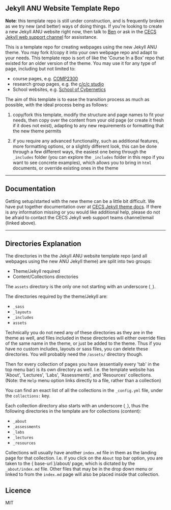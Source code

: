 ## Jekyll ANU Website Template Repo

**Note**: this template repo is still under construction, and is frequently
broken as we try new (and better) ways of doing things. If you're looking to
create a new Jekyll ANU website right now, then talk to
[Ben](mailto:ben.swift@anu.edu.au) or ask in the [CECS Jekyll web support
channel](https://teams.microsoft.com/l/channel/19%3aIcnInMyxTJ26Ik8FrUs9SefrG_9seawpDu95NmKwiIE1%40thread.tacv2/General?groupId=dab190b1-14f2-40cf-b384-ee00c63d2019&tenantId=e37d725c-ab5c-4624-9ae5-f0533e486437)
for assisstance.

This is a template repo for creating webpages using the new Jekyll ANU theme.
You may fork it/copy it into your own webpage repo and adapt to your needs. This
template repo is sort of like the 'Course In a Box' repo that existed for an
older version of the theme. You may use it for any type of page, including but
not limited to:

- course pages, e.g. [COMP2300](https://cs.anu.edu.au/courses/comp2300/)
- research group pages, e.g. the [c/c/c studio](https://cs.anu.edu.au/code-creativity-culture/)
- School websites, e.g. [School of Cybernetics](https://cybernetics.anu.edu.au/)

The aim of this template is to ease the transition process as much as possible,
with the ideal process being as follows:

1. copy/fork this template, modify the structure and page names to fit your
   needs, then copy over the content from your old page (or create it fresh if
   it does not exist), adapting to any new requirements or formatting that the
   new theme permits

2. if you require any advanced functionality, such as additional features, more
   formatting options, or a slightly different look, this can be done through a
   few different ways, the easiest one being through the `_includes` folder (you
   can explore the `_includes` folder in this repo if you want to see concrete
   examples), which allows you to bring in `html` documents, or override
   existing ones in the theme

---

## Documentation

Getting setup/started with the new theme can be a little bit difficult. We have put together documentation
over at [CECS Jekyll theme docs](https://cs.anu.edu.au/docs/gitlab-pages/). If there is any information missing
or you would like additional help, please do not be afraid to contact the CECS Jekyll web support teams channel/email (linked above).

---


## Directories Explanation

The directories in the the Jekyll ANU website template repo (and all webpages using the new ANU Jekyll theme) are split into two groups:
 - Theme/Jekyll required
 - Content/Collections directories

The `assets` directory is the only one not starting with an underscore (`_`).

The directories required by the theme/Jekyll are:
 * `_sass`
 * `_layouts`
 * `_includes`
 * `assets`

Technically you do not need any of these directories as they are in the theme as well, and files included in these directories will either
override files of the same name in the theme, or just be added to the theme. Thus if you have no custom includes, layouts or sass files, you can
delete these directories. You will probably need the `/assets/` directory though.

Then for every collection of pages you have (essentially every 'tab' in the top menu bar) is its own directory as well.
I.e. the template website has 'About', 'Lectures', 'Labs', 'Assessments', and 'Resources' collections. (Note: the `Help` menu option links directly
to a file, rather than a collection)

You can find an exact list of all the collections in the `_config.yml` file, under the `collections:` key.

Each collection directory also starts with an underscore (`_`), thus the following directories in the template are for collections (content):
 * `_about`
 * `_assessments`
 * `_labs`
 * `_lectures`
 * `_resources`

Collections will usually have another `index.md` file in them as the landing page for that collection. I.e. if you click on the `About` top bar option, you are taken to the { base-url }/about/ page, which is dictated by the `_about/index.md` file. Other files that may be in the drop down menu or linked to from the `index.md` page will also be placed inside that collection.

## Licence

MIT
